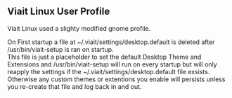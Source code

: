 ## Viait Linux User Profile

Viait Linux used a slighty modified gnome profile.

On First startup a file at ~/.viait/settings/desktop.default is deleted after /usr/bin/viait-setup is ran on startup. <br>
This file is just a placeholder to set the default Desktop Theme and Extensions and /usr/bin/viait-setup will run on every startup but will only reapply the settings if the ~/.viait/settings/desktop.default file exsists. <br>
Otherwise any custom themes or extentions you enable will persists unless you re-create that file and log back in and out. 
